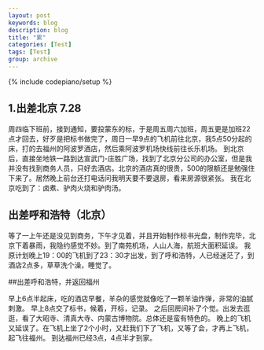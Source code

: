 ```yaml
---
layout: post
keywords: blog
description: blog
title: "累"
categories: [Test]
tags: [Test]
group: archive
---
```

{% include codepiano/setup %}

## 1.出差北京 7.28

周四临下班前，接到通知，要投蒙东的标，于是周五周六加班，周五更是加班22点才回去，好歹是把标书做完了，周日一早9点的飞机前往北京，我5点50分起的床，打的去福州的阿波罗酒店，然后乘阿波罗机场快线前往长乐机场。
到北京后，直接坐地铁一路到达宣武门-庄胜广场，找到了北京分公司的办公室，但是我并没有找到商务人员，只好去酒店。北京的酒店真的很贵，500的限额还是勉强住下来了。居然晚上前台还打电话问我明天要不要退房，看来房源很紧张。
我在北京吃到了：卤煮、驴肉火烧和驴肉汤。

## 出差呼和浩特（北京）

等了一上午还是没见到商务，下午才见着，并且开始制作标书光盘，制作完毕，北京下着暴雨，我隐约感觉不妙。到了南苑机场，人山人海，航班大面积延误。
我原计划晚上19：00的飞机到了23：30才出发，到了呼和浩特，人已经迷茫了，到酒店2点多，草草洗个澡，睡觉了。

##出差呼和浩特，并返回福州

早上6点半起床，吃的酒店早餐，羊杂的感觉就像吃了一颗羊油炸弹，非常的油腻刺激。
早上8点交了标书，候着，开标，记录。
之后回房间补了个觉。出发去逛逛，看了大昭寺、清真大寺、内蒙古博物院。总体还是蛮有特色的。
晚上的飞机又延误了。在飞机上坐了2个小时，又赶我们下了飞机，又等了会，才再上飞机，起飞往福州。
到达福州已经3点，4点半才到家。